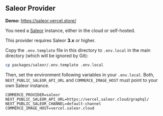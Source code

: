 ## Saleor Provider

**Demo:** https://saleor.vercel.store/

You need a [Saleor](https://saleor.io/) instance, either in the cloud or self-hosted.

This provider requires Saleor **3.x** or higher.

Copy the `.env.template` file in this directory to `.env.local` in the main directory (which will be ignored by Git):

```bash
cp packages/saleor/.env.template .env.local
```

Then, set the environment following variables in your `.env.local`. Both, `NEXT_PUBLIC_SALEOR_API_URL` and `COMMERCE_IMAGE_HOST` must point to your own Saleor instance.

```
COMMERCE_PROVIDER=saleor
NEXT_PUBLIC_SALEOR_API_URL=https://vercel.saleor.cloud/graphql/
NEXT_PUBLIC_SALEOR_CHANNEL=default-channel
COMMERCE_IMAGE_HOST=vercel.saleor.cloud
```
